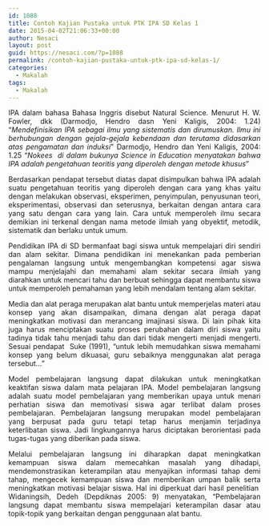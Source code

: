 ```yaml
---
id: 1088
title: Contoh Kajian Pustaka untuk PTK IPA SD Kelas 1
date: 2015-04-02T21:06:33+00:00
author: Nesaci
layout: post
guid: https://nesaci.com/?p=1088
permalink: /contoh-kajian-pustaka-untuk-ptk-ipa-sd-kelas-1/
categories:
  - Makalah
tags:
  - Makalah
---
```

<p style="text-align: justify;">
  IPA dalam bahasa Bahasa Inggris disebut Natural Science. Menurut H. W. Fowler, dkk (Darmodjo, Hendro dasn Yeni Kaligis, 2004: 1.24) “<em>Mendefinisikan IPA sebagai ilmu yang sistematis dan dirumuskan. Ilmu ini berhubungan dengan gejala-gejala kebendaan dan terutama didasarkan atas pengamatan dan induksi</em>” Darmodjo, Hendro dan Yeni Kaligis, 2004: 1.25 “<em>Nokees  di dalam bukunya Science in Education menyatakan bahwa IPA adalah pengetahuan teoritis yang diperoleh dengan metode khusus</em>”
</p>

<p style="text-align: justify;">
  Berdasarkan pendapat tersebut diatas dapat disimpulkan bahwa IPA adalah suatu pengetahuan teoritis yang diperoleh dengan cara yang khas yaitu dengan melakukan observasi, eksperimen, penyimpulan, penyusunan teori, eksperimentasi, observasi dan seterusnya, berkaitan dengan antara cara yang satu dengan cara yang lain. Cara untuk memperoleh ilmu secara demikian ini terkenal dengan nama metode ilmiah yang obyektif, metodik, sistematik dan berlaku untuk umum.
</p>

<!--more-->

<p style="text-align: justify;">
  Pendidikan IPA di SD bermanfaat bagi siswa untuk mempelajari diri sendiri dan alam sekitar. Dimana pendidikan ini menekankan pada pemberian pengalaman langsung untuk mengembangkan kompetensi agar siswa mampu menjelajahi dan memahami alam sekitar secara ilmiah yang diarahkan untuk mencari tahu dan berbuat sehingga dapat membantu siswa untuk memperoleh pemahaman yang lebih mendalam tentang alam sekitar.
</p>

<p style="text-align: justify;">
  Media dan alat peraga merupakan alat bantu untuk memperjelas materi atau konsep yang akan disampaikan, dimana dengan alat peraga dapat meningkatkan motivasi dan merancang imajinasi siswa. Di lain pihak kita juga harus menciptakan suatu proses perubahan dalam diri siswa yaitu tadinya tidak tahu menjadi tahu dan dari tidak mengerti menjadi mengerti. Sesuai pendapat  Suke (1991), “untuk lebih memudahkan siswa memahami konsep yang belum dikuasai, guru sebaiknya menggunakan alat peraga tersebut…”
</p>

<p style="text-align: justify;">
  Model pembelajaran langsung dapat dilakukan untuk meningkatkan keaktifan siswa dalam mata pelajaran IPA. Model pembelajaran langsung adalah suatu model pembelajaran yang memberikan upaya untuk menari perhatian siswa dan memotivasi siswa agar terlibat dalam proses pembelajaran. Pembelajaran langsung merupakan model pembelajaran yang berpusat pada guru tetapi tetap harus menjamin terjadinya keterlibatan siswa. Jadi lingkungannya harus diciptakan berorientasi pada tugas-tugas yang diberikan pada siswa.
</p>

<p style="text-align: justify;">
  Melalui pembelajaran langsung ini diharapkan dapat meningkatkan kemampuan siswa dalam memecahkan masalah yang dihadapi, mendemonstrasikan keterampilan atau menyajikan informasi tahap demi tahap, mengecek kemampuan siswa dan memberikan umpan balik serta meningkatkan motivasi belajar siswa. Hal ini diperkuat dari hasil penelitian  Widaningsih, Dedeh (Depdiknas 2005: 9) menyatakan, “Pembelajaran langsung dapat membantu siswa mempelajari keterampilan dasar atau topik-topik yang berkaitan dengan penggunaan alat bantu.
</p>